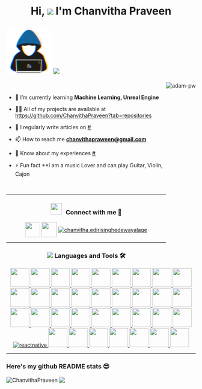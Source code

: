 <h1 align="center"><b>Hi, </b><img src="https://media.giphy.com/media/hvRJCLFzcasrR4ia7z/giphy.gif" width="35"><b> I'm Chanvitha Praveen </b></h1>

## <picture><img src = "https://github.com/0xAbdulKhalid/0xAbdulKhalid/raw/main/assets/mdImages/about_me.gif" width = 120px></picture> <a href="https://github.com/DenverCoder1/readme-typing-svg"><img src="https://readme-typing-svg.herokuapp.com?font=Time+New+Roman&color=cyan&size=25&center=false&vCenter=false&width=600&height=100&lines=Thank+You+for+Reach+out+Me..&hearts;++;Self-taught+Developer,;Team-Player,;Computer+Engineering+Student,;Active+Learner/Researcher,;Nature+Lover..<3"></a>


<p><img align="right" src="https://github.com/Adam-pw/Adam-pw/blob/main/animation_500_kxa883sd.gif" alt="adam-pw" height="450"/></p>

<br/>

- 🌱 I’m currently learning **Machine Learning, Unreal Engine**

- 👨‍💻 All of my projects are available at https://github.com/ChanvithaPraveen?tab=repositories

- 📝 I regularly write articles on [#](#)

- 📫 How to reach me **chanvithapraween@gmail.com**

- 📄 Know about my experiences [#](#)

- ⚡ Fun fact **I am a music Lover and can play Guitar, Violin, Cajon

<br/>

---

<h3 align="center" > <img src="https://media.giphy.com/media/iY8CRBdQXODJSCERIr/giphy.gif" width="30" height="30" style="margin-right: 10px;">Connect with me 🤝 </h3>

<p align="center">
<a href="https://twitter.com/chanvithap" target="blank"><img align="center" src="https://skillicons.dev/icons?i=twitter alt="chanvithap" height="40" width="40"/></a>
<a href="https://linkedin.com/in/chanvitha-praveen" target="blank"><img align="center" src="https://skillicons.dev/icons?i=linkedin alt="chanvitha-praveen" height="40" width="40" /></a>
<a href="https://fb.com/chanvitha.edirisinghedewayalage" target="blank"><img align="center" src="https://raw.githubusercontent.com/rahuldkjain/github-profile-readme-generator/master/src/images/icons/Social/facebook.svg" alt="chanvitha.edirisinghedewayalage" height="40" width="40" /></a>
</p>

--- 

<h3 align="center"> <img src = "https://github.com/7oSkaaa/7oSkaaa/blob/main/Images/Programming_Languages.gif?raw=true" width = 20px>  </picture>Languages and Tools 🛠️</h3>
<p align="center"> <a href="https://developer.android.com" target="_blank" rel="noreferrer"> <img src="https://skillicons.dev/icons?i=androidstudio alt="android" width="50" height="50"/> </a> <a href="https://aws.amazon.com" target="_blank" rel="noreferrer"> <img src="https://skillicons.dev/icons?i=aws alt="aws" width="50" height="50"/> </a> <a href="https://getbootstrap.com" target="_blank" rel="noreferrer"> <img src="https://skillicons.dev/icons?i=bootstrap alt="bootstrap" width="50" height="50"/> </a> <a href="https://www.cprogramming.com/" target="_blank" rel="noreferrer"> <img src="https://skillicons.dev/icons?i=c alt="c" width="50" height="50"/> </a> <a href="https://www.w3schools.com/cpp/" target="_blank" rel="noreferrer"> <img src="https://skillicons.dev/icons?i=cpp alt="cpp" width="50" height="50"/> </a> <a href="https://www.w3schools.com/css/" target="_blank" rel="noreferrer"> <img src="https://skillicons.dev/icons?i=css alt="css3" width="50" height="50"/> </a> <a href="https://dart.dev" target="_blank" rel="noreferrer"> <img src="https://skillicons.dev/icons?i=dart alt="dart" width="50" height="50"/> </a> <a href="https://www.docker.com/" target="_blank" rel="noreferrer"> <img src="https://skillicons.dev/icons?i=docker alt="docker" width="50" height="50"/> </a> <a href="https://expressjs.com" target="_blank" rel="noreferrer"> <img src="https://skillicons.dev/icons?i=express alt="express" width="50" height="50"/> </a> <a href="https://www.figma.com/" target="_blank" rel="noreferrer"> <img src="https://skillicons.dev/icons?i=figma alt="figma" width="50" height="50"/> </a> <a href="https://flutter.dev" target="_blank" rel="noreferrer"> <img src="https://skillicons.dev/icons?i=flutter alt="flutter" width="50" height="50"/> </a> <a href="https://git-scm.com/" target="_blank" rel="noreferrer"> <img src="https://skillicons.dev/icons?i=git alt="git" width="50" height="50"/> </a> <a href="https://www.w3.org/html/" target="_blank" rel="noreferrer"> <img src="https://skillicons.dev/icons?i=html alt="html5" width="50" height="50"/> </a> <a href="https://www.adobe.com/in/products/illustrator.html" target="_blank" rel="noreferrer"> <img src="https://skillicons.dev/icons?i=ai alt="illustrator" width="50" height="50"/> </a> <a href="https://www.java.com" target="_blank" rel="noreferrer"> <img src="https://skillicons.dev/icons?i=java alt="java" width="50" height="50"/> </a> <a href="https://developer.mozilla.org/en-US/docs/Web/JavaScript" target="_blank" rel="noreferrer"> <img src="https://skillicons.dev/icons?i=js alt="javascript" width="50" height="50"/> </a> <a href="https://www.jenkins.io" target="_blank" rel="noreferrer"> <img src="https://skillicons.dev/icons?i=jenkins alt="jenkins" width="50" height=50"/> </a> <a href="https://www.linux.org/" target="_blank" rel="noreferrer"> <img src="https://skillicons.dev/icons?i=linux alt="linux" width="50" height="50"/> </a> <a href="https://www.mongodb.com/" target="_blank" rel="noreferrer"> <img src="https://skillicons.dev/icons?i=mongodb alt="mongodb" width="50" height="50"/> </a> <a href="https://www.mysql.com/" target="_blank" rel="noreferrer"><img src="https://skillicons.dev/icons?i=mysql alt="mysql" width="50" height="50"/> </a> <a href="https://nodejs.org" target="_blank" rel="noreferrer"> <img src="https://skillicons.dev/icons?i=nodejs alt="nodejs" width="50" height="50"/> </a> <a href="https://opencv.org/" target="_blank" rel="noreferrer"> <img src="https://skillicons.dev/icons?i=opencv alt="opencv" width="50" height="50"/> </a> <a href="https://www.photoshop.com/en" target="_blank" rel="noreferrer"> <img src="https://skillicons.dev/icons?i=ps alt="photoshop" width="50" height="50"/> </a> <a href="https://www.php.net" target="_blank" rel="noreferrer"> <img src="https://skillicons.dev/icons?i=php alt="php" width="50" height="50"/> </a> <a href="https://www.python.org" target="_blank" rel="noreferrer"> <img src="https://skillicons.dev/icons?i=python alt="python" width="50" height="50"/> </a> <a href="https://pytorch.org/" target="_blank" rel="noreferrer"> <img src="https://skillicons.dev/icons?i=pytorch alt="pytorch" width="50" height="50"/> </a> <a href="https://reactjs.org/" target="_blank" rel="noreferrer"> <img src="https://skillicons.dev/icons?i=react alt="react" width="50" height="50"/> </a> <a href="https://reactnative.dev/" target="_blank" rel="noreferrer"> <img src="https://reactnative.dev/img/header_logo.svg" alt="reactnative" width="50" height="50"/> </a> <a href="https://www.selenium.dev" target="_blank" rel="noreferrer"> <img src="https://skillicons.dev/icons?i=selenium alt="selenium" width="50" height="50"/> </a> <a href="https://www.sqlite.org/" target="_blank" rel="noreferrer"> <img src="https://skillicons.dev/icons?i=sqlite alt="sqlite" width="50" height="50"/> </a> <a href="https://tailwindcss.com/" target="_blank" rel="noreferrer"> <img src="https://skillicons.dev/icons?i=tailwind alt="tailwind" width="50" height="50"/> </a> <a href="https://www.tensorflow.org" target="_blank" rel="noreferrer"> <img src="https://skillicons.dev/icons?i=tensorflow alt="tensorflow" width="50" height="50"/> </a> <a href="https://www.typescriptlang.org/" target="_blank" rel="noreferrer"> <img src="https://skillicons.dev/icons?i=typescript alt="typescript" width="50" height="50"/> </a> <a href="https://unrealengine.com/" target="_blank" rel="noreferrer"> <img src="https://skillicons.dev/icons?i=unreal alt="unreal" width="50" height="50"/> </a> <a href="https://www.adobe.com/products/xd.html" target="_blank" rel="noreferrer"> <img src="https://skillicons.dev/icons?i=xd alt="xd" width="50" height="50"/> </a> </p>

--- 

### Here's my github README stats 😎

<p><img align="center" width="400" src="https://github-readme-streak-stats.herokuapp.com/?user=ChanvithaPraveen" alt="ChanvithaPraveen" />
<img align="center" width="400" src="https://github-readme-stats.vercel.app/api?username=ChanvithaPraveen&theme=algolia&show_icons=true&bg_color=transparent&title_color=navy&text_color=black" /></p>

